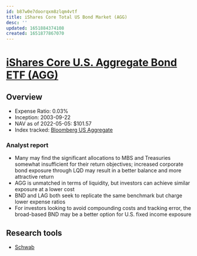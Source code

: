 ```yaml
---
id: b87w0e7doorqxm8zlqm4vtf
title: iShares Core Total US Bond Market (AGG)
desc: ''
updated: 1651884374108
created: 1651877867070
---
```

# [iShares Core U.S. Aggregate Bond ETF (AGG)](https://etfdb.com/etf/AGG/#etf-ticker-profile)

## Overview

- Expense Ratio: 0.03%
- Inception: 2003-09-22
- NAV as of 2022-05-05: $101.57
- Index tracked: [Bloomberg US Aggregate](https://etfdb.com/index/bloomberg-us-aggregate/)

### Analyst report

- Many may find the significant allocations to MBS and Treasuries somewhat insufficient for their return objectives; increased corporate bond exposure through LQD may result in a better balance and more attractive return
- AGG is unmatched in terms of liquidity, but investors can achieve similar exposure at a lower cost
- BND and LAG both seek to replicate the same benchmark but charge lower expense ratios
- For investors looking to avoid compounding costs and tracking error, the broad-based BND may be a better option for U.S. fixed income exposure

## Research tools

- [Schwab](https://www.schwab.com/research/etfs/quotes/summary/agg)